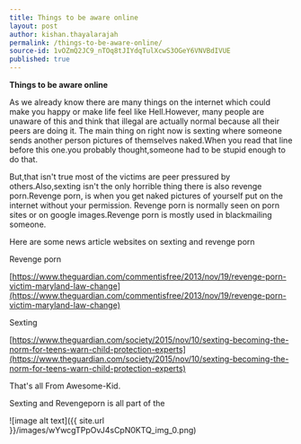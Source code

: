 ```yaml
---
title: Things to be aware online
layout: post
author: kishan.thayalarajah
permalink: /things-to-be-aware-online/
source-id: 1vOZmQ2JC9_nTOq8tJIYdqTulXcwS3OGeY6VNVBdIVUE
published: true
---
```

**Things to be aware online**

As we already know there are many things on the internet which could make you happy or make life feel like Hell.However, many people are unaware of this and think that illegal are actually normal because all their peers are doing it. The main thing on right now is sexting where someone sends another person pictures of themselves naked.When you read that line before this one.you probably thought,someone had to be stupid enough to do that.

But,that isn't true most of the victims are peer pressured by others.Also,sexting isn't the only horrible thing there is also revenge porn.Revenge porn, is when you get naked pictures of yourself put on the internet without your permission. Revenge porn is normally seen on porn sites or on google images.Revenge porn is mostly used in blackmailing someone.

Here are some news article websites on sexting and revenge porn

Revenge porn

[https://www.theguardian.com/commentisfree/2013/nov/19/revenge-porn-victim-maryland-law-change](https://www.theguardian.com/commentisfree/2013/nov/19/revenge-porn-victim-maryland-law-change)

Sexting

[https://www.theguardian.com/society/2015/nov/10/sexting-becoming-the-norm-for-teens-warn-child-protection-experts](https://www.theguardian.com/society/2015/nov/10/sexting-becoming-the-norm-for-teens-warn-child-protection-experts)

That's all From Awesome-Kid.

Sexting and Revengeporn is all part of the 

![image alt text]({{ site.url }}/images/wYwcgTPpOvJ4sCpN0KTQ_img_0.png)


